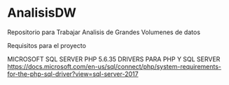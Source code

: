 # AnalisisDW
Repositorio para Trabajar Analisis de Grandes Volumenes de datos

Requisitos para el proyecto

  MICROSOFT SQL SERVER
  PHP 5.6.35
  DRIVERS PARA PHP Y SQL SERVER 
  https://docs.microsoft.com/en-us/sql/connect/php/system-requirements-for-the-php-sql-driver?view=sql-server-2017 
  
